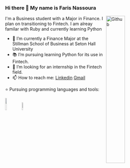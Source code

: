### Hi there 👋 My name is Faris Nassoura

<img width="35%" align="right" alt="Github" src="https://user-images.githubusercontent.com/48678280/88862734-4903af80-d201-11ea-968b-9c939d88a37c.gif" />

I'm a Business student with a Major in Finance. I plan on transitioning to Fintech. I am alreay familar with Ruby and currently learning Python
- 🔭 I’m currently a Finance Major at the Stillman School of Business at Seton Hall University
- 📚 I’m pursuing learning Python for its use in Fintech.
- 👯 I’m looking for an internship in the Fintech field. 
- 📫 How to reach me: [Linkedin](https://www.linkedin.com/in/faris-nassoura-008118202/?lipi=urn%3Ali%3Apage%3Ad_flagship3_resumebuilder%3BWzKOmgC7RtajsbdxDJYSZw%3D%3D) [Gmail](mailto:fnassoura@gmail.com)

⭐️ Pursuing programming languages and tools: 
<p>
  
  <code><img width="10%" src="https://www.vectorlogo.zone/logos/python/python-ar21.svg"></code>
<code><img width="8%" src="https://www.vectorlogo.zone/logos/r-project/r-project-icon.svg"></code>
